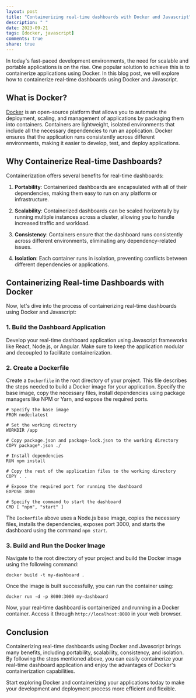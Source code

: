 ```yaml
---
layout: post
title: "Containerizing real-time dashboards with Docker and Javascript"
description: " "
date: 2023-09-21
tags: [docker, javascript]
comments: true
share: true
---
```


In today's fast-paced development environments, the need for scalable and portable applications is on the rise. One popular solution to achieve this is to containerize applications using Docker. In this blog post, we will explore how to containerize real-time dashboards using Docker and Javascript.

## What is Docker?

[Docker](https://www.docker.com/) is an open-source platform that allows you to automate the deployment, scaling, and management of applications by packaging them into containers. Containers are lightweight, isolated environments that include all the necessary dependencies to run an application. Docker ensures that the application runs consistently across different environments, making it easier to develop, test, and deploy applications.

## Why Containerize Real-time Dashboards?

Containerization offers several benefits for real-time dashboards:

1. **Portability**: Containerized dashboards are encapsulated with all of their dependencies, making them easy to run on any platform or infrastructure.

2. **Scalability**: Containerized dashboards can be scaled horizontally by running multiple instances across a cluster, allowing you to handle increased traffic and workload.

3. **Consistency**: Containers ensure that the dashboard runs consistently across different environments, eliminating any dependency-related issues.

4. **Isolation**: Each container runs in isolation, preventing conflicts between different dependencies or applications.

## Containerizing Real-time Dashboards with Docker

Now, let's dive into the process of containerizing real-time dashboards using Docker and Javascript:

### 1. Build the Dashboard Application

Develop your real-time dashboard application using Javascript frameworks like React, Node.js, or Angular. Make sure to keep the application modular and decoupled to facilitate containerization.

### 2. Create a Dockerfile

Create a `Dockerfile` in the root directory of your project. This file describes the steps needed to build a Docker image for your application. Specify the base image, copy the necessary files, install dependencies using package managers like NPM or Yarn, and expose the required ports.

```docker
# Specify the base image
FROM node:latest

# Set the working directory
WORKDIR /app

# Copy package.json and package-lock.json to the working directory
COPY package*.json ./

# Install dependencies
RUN npm install

# Copy the rest of the application files to the working directory
COPY . .

# Expose the required port for running the dashboard
EXPOSE 3000

# Specify the command to start the dashboard
CMD [ "npm", "start" ]
```

The `Dockerfile` above uses a Node.js base image, copies the necessary files, installs the dependencies, exposes port 3000, and starts the dashboard using the command `npm start`.

### 3. Build and Run the Docker Image

Navigate to the root directory of your project and build the Docker image using the following command:

```
docker build -t my-dashboard .
```

Once the image is built successfully, you can run the container using:

```
docker run -d -p 8080:3000 my-dashboard
```

Now, your real-time dashboard is containerized and running in a Docker container. Access it through `http://localhost:8080` in your web browser.

## Conclusion

Containerizing real-time dashboards using Docker and Javascript brings many benefits, including portability, scalability, consistency, and isolation. By following the steps mentioned above, you can easily containerize your real-time dashboard application and enjoy the advantages of Docker's containerization capabilities.

Start exploring Docker and containerizing your applications today to make your development and deployment process more efficient and flexible.